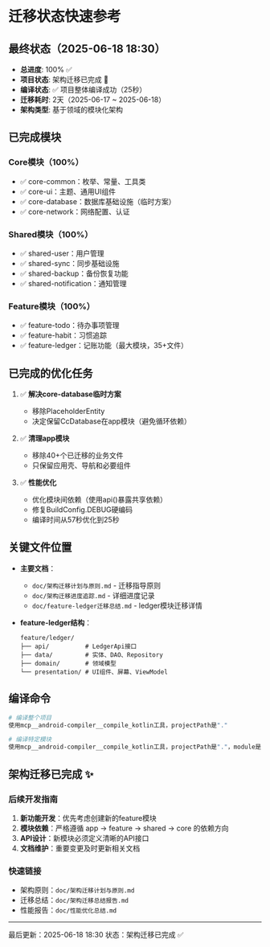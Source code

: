 # 迁移状态快速参考

## 最终状态（2025-06-18 18:30）
- **总进度**: 100% ✅ 
- **项目状态**: 架构迁移已完成 🎉
- **编译状态**: ✅ 项目整体编译成功（25秒）
- **迁移耗时**: 2天（2025-06-17 ~ 2025-06-18）
- **架构类型**: 基于领域的模块化架构

## 已完成模块
### Core模块（100%）
- ✅ core-common：枚举、常量、工具类
- ✅ core-ui：主题、通用UI组件
- ✅ core-database：数据库基础设施（临时方案）
- ✅ core-network：网络配置、认证

### Shared模块（100%）
- ✅ shared-user：用户管理
- ✅ shared-sync：同步基础设施
- ✅ shared-backup：备份恢复功能
- ✅ shared-notification：通知管理

### Feature模块（100%）
- ✅ feature-todo：待办事项管理
- ✅ feature-habit：习惯追踪
- ✅ feature-ledger：记账功能（最大模块，35+文件）

## 已完成的优化任务
1. ✅ **解决core-database临时方案**
   - 移除PlaceholderEntity
   - 决定保留CcDatabase在app模块（避免循环依赖）

2. ✅ **清理app模块**
   - 移除40+个已迁移的业务文件
   - 只保留应用壳、导航和必要组件

3. ✅ **性能优化**
   - 优化模块间依赖（使用api()暴露共享依赖）
   - 修复BuildConfig.DEBUG硬编码
   - 编译时间从57秒优化到25秒

## 关键文件位置
- **主要文档**：
  - `doc/架构迁移计划与原则.md` - 迁移指导原则
  - `doc/架构迁移进度追踪.md` - 详细进度记录
  - `doc/feature-ledger迁移总结.md` - ledger模块迁移详情
  
- **feature-ledger结构**：
  ```
  feature/ledger/
  ├── api/          # LedgerApi接口
  ├── data/         # 实体、DAO、Repository
  ├── domain/       # 领域模型
  └── presentation/ # UI组件、屏幕、ViewModel
  ```

## 编译命令
```bash
# 编译整个项目
使用mcp__android-compiler__compile_kotlin工具，projectPath是"."

# 编译特定模块
使用mcp__android-compiler__compile_kotlin工具，projectPath是"."，module是"feature-ledger"
```

## 架构迁移已完成 ✨

### 后续开发指南
1. **新功能开发**：优先考虑创建新的feature模块
2. **模块依赖**：严格遵循 app → feature → shared → core 的依赖方向
3. **API设计**：新模块必须定义清晰的API接口
4. **文档维护**：重要变更及时更新相关文档

### 快速链接
- 架构原则：`doc/架构迁移计划与原则.md`
- 迁移总结：`doc/架构迁移总结报告.md`
- 性能报告：`doc/性能优化总结.md`

---
最后更新：2025-06-18 18:30
状态：架构迁移已完成 ✅
